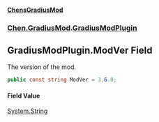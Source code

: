 #### [ChensGradiusMod](index 'index')
### [Chen.GradiusMod](neHTXX+yFsk1RpXqjkv9zg 'Chen.GradiusMod').[GradiusModPlugin](l92m4Dah9rvPq366O3unNQ 'Chen.GradiusMod.GradiusModPlugin')
## GradiusModPlugin.ModVer Field
The version of the mod.  
```csharp
public const string ModVer = 3.6.0;
```
#### Field Value
[System.String](https://docs.microsoft.com/en-us/dotnet/api/System.String 'System.String')
